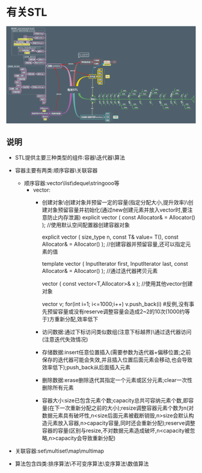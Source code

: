 # 有关STL

![](doc/有关STL.png)

## 说明
- STL提供主要三种类型的组件:容器\迭代器\算法
- 容器主要有两类:顺序容器\关联容器
    - 顺序容器:vector\list\deque\stringooo等
        - vector:
            - 创建对象\创建对象并预留一定的容量(指定分配大小,提升效率)\创建对象预留容量并初始化(通过new创建元素并放入vector时,要注意防止内存泄漏)
                explicit vector ( const Allocator& = Allocator() ); //使用默认空间配置器创建容器对象 
                
                explicit vector ( size_type n, const T& value= T(), const Allocator& = Allocator() ); //创建容器并预留容量,还可以指定元素的值

                template <class InputIterator>
                vector ( InputIterator first, InputIterator last, const Allocator& = Allocator() ); //通过迭代器拷贝元素

                vector ( const vector<T,Allocator>& x ); //使用其他vector创建对象

                vector<int> v;
                for(int i=1; i<=1000;i++) v.push_back(i)  #反例,没有事先预留容量或没有reserve调整容量会造成2~2的10次(1000约等于)方重新分配,效率低下
 
            - 访问数据:通过下标访问类似数组(注意下标越界)\通过迭代器访问(注意迭代失效情况)
            - 存储数据:insert任意位置插入(需要参数为迭代器+偏移位置;之前保存的迭代器可能会失效,并且插入位置后面元素会移动,也会导致效率低下);push_back从后面插入元素
            - 删除数据:erase删除迭代其指定一个元素或区分元素;clear一次性删除所有元素
            - 容器大小:size已包含元素个数;capacity总共可容纳元素个数,即容量(在下一次重新分配之前的大小);resize调整容器元素个数为n(对数据元素具有破坏性,n<size后面元素被截断销毁,n>size会默认构造元素放入容器,n>capacity容量,同时还会重新分配);reserve调整容器的容量(区别与resize,不对数据元素造成破坏,n<capacity被忽略,n>capacity会导致重新分配)
    
- 关联容器:set\multiset\map\multimap 

- 算法包含四类:排序算法\不可变序算法\变序算法\数值算法

